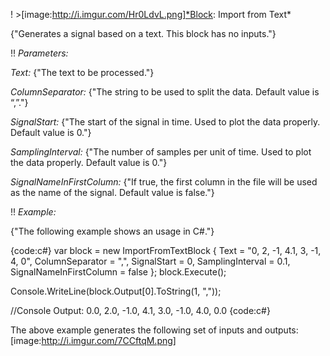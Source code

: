 ! >[image:http://i.imgur.com/Hr0LdvL.png]*Block: Import from Text*

{"Generates a signal based on a text.
This block has no inputs."}

!! *Parameters:*

*Text:* {"The text to be processed."}

*ColumnSeparator:* {"The string to be used to split the data. Default value is “,”."}

*SignalStart:* {"The start of the signal in time. Used to plot the data properly. Default value is 0."}

*SamplingInterval:* {"The number of samples per unit of time. Used to plot the data properly. Default value is 0."}

*SignalNameInFirstColumn:* {"If true, the first column in the file will be used as the name of the signal. Default value is false."}

!! *Example:*

{"The following example shows an usage in C#."}

{code:c#}
var block = new ImportFromTextBlock
{
    Text = "0, 2, -1, 4.1, 3, -1, 4, 0",
    ColumnSeparator = ",",
    SignalStart = 0,
    SamplingInterval = 0.1,
    SignalNameInFirstColumn = false
};
block.Execute();

Console.WriteLine(block.Output[0].ToString(1, ","));

//Console Output: 0.0, 2.0, -1.0, 4.1, 3.0, -1.0, 4.0, 0.0
{code:c#}

The above example generates the following set of inputs and outputs:
[image:http://i.imgur.com/7CCftqM.png]

